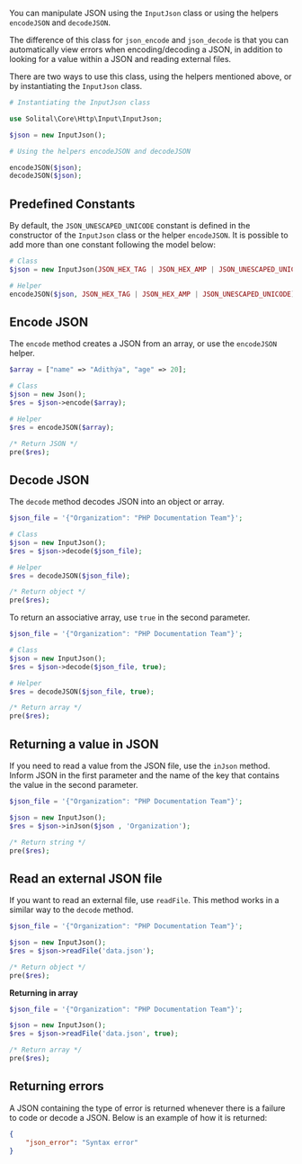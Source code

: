 You can manipulate JSON using the `InputJson` class or using the helpers `encodeJSON` and `decodeJSON`.

The difference of this class for `json_encode` and `json_decode` is that you can automatically view errors when encoding/decoding a JSON, in addition to looking for a value within a JSON and reading external files.

There are two ways to use this class, using the helpers mentioned above, or by instantiating the `InputJson` class. 

```php
# Instantiating the InputJson class

use Solital\Core\Http\Input\InputJson;

$json = new InputJson();

# Using the helpers encodeJSON and decodeJSON 

encodeJSON($json);
decodeJSON($json);

```

## Predefined Constants

By default, the `JSON_UNESCAPED_UNICODE` constant is defined in the constructor of the `InputJson` class or the helper `encodeJSON`. It is possible to add more than one constant following the model below: 

```php
# Class
$json = new InputJson(JSON_HEX_TAG | JSON_HEX_AMP | JSON_UNESCAPED_UNICODE);

# Helper
encodeJSON($json, JSON_HEX_TAG | JSON_HEX_AMP | JSON_UNESCAPED_UNICODE);
```

## Encode JSON

The `encode` method creates a JSON from an array, or use the `encodeJSON` helper.

```php
$array = ["name" => "Adithýa", "age" => 20];

# Class
$json = new Json();
$res = $json->encode($array);

# Helper
$res = encodeJSON($array);

/* Return JSON */
pre($res);
```

## Decode JSON

The `decode` method decodes JSON into an object or array. 

```php
$json_file = '{"Organization": "PHP Documentation Team"}';

# Class
$json = new InputJson();
$res = $json->decode($json_file);

# Helper
$res = decodeJSON($json_file);

/* Return object */
pre($res);
```

To return an associative array, use `true` in the second parameter.

```php
$json_file = '{"Organization": "PHP Documentation Team"}';

# Class
$json = new InputJson();
$res = $json->decode($json_file, true);

# Helper
$res = decodeJSON($json_file, true);

/* Return array */
pre($res);
```

## Returning a value in JSON

If you need to read a value from the JSON file, use the `inJson` method. Inform JSON in the first parameter and the name of the key that contains the value in the second parameter. 

```php
$json_file = '{"Organization": "PHP Documentation Team"}';

$json = new InputJson();
$res = $json->inJson($json , 'Organization');

/* Return string */
pre($res);
```

## Read an external JSON file

If you want to read an external file, use `readFile`. This method works in a similar way to the `decode` method. 

```php
$json_file = '{"Organization": "PHP Documentation Team"}';

$json = new InputJson();
$res = $json->readFile('data.json');

/* Return object */
pre($res);
```

**Returning in array**

```php
$json_file = '{"Organization": "PHP Documentation Team"}';

$json = new InputJson();
$res = $json->readFile('data.json', true);

/* Return array */
pre($res);
```

## Returning errors

A JSON containing the type of error is returned whenever there is a failure to code or 
decode a JSON. Below is an example of how it is returned: 

```json
{
    "json_error": "Syntax error"
}
```